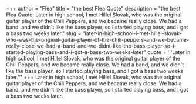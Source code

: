 +++
author = "Flea"
title = "the best Flea Quote"
description = "the best Flea Quote: Later in high school, I met Hillel Slovak, who was the original guitar player of the Chili Peppers, and we became really close. We had a band, and we didn't like the bass player, so I started playing bass, and I got a bass two weeks later."
slug = "later-in-high-school-i-met-hillel-slovak-who-was-the-original-guitar-player-of-the-chili-peppers-and-we-became-really-close-we-had-a-band-and-we-didnt-like-the-bass-player-so-i-started-playing-bass-and-i-got-a-bass-two-weeks-later"
quote = '''Later in high school, I met Hillel Slovak, who was the original guitar player of the Chili Peppers, and we became really close. We had a band, and we didn't like the bass player, so I started playing bass, and I got a bass two weeks later.'''
+++
Later in high school, I met Hillel Slovak, who was the original guitar player of the Chili Peppers, and we became really close. We had a band, and we didn't like the bass player, so I started playing bass, and I got a bass two weeks later.
